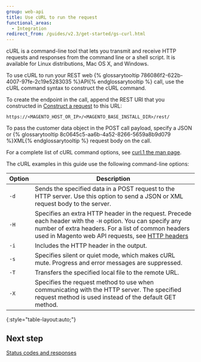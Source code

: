 ```yaml
---
group: web-api
title: Use cURL to run the request
functional_areas:
  - Integration
redirect_from: /guides/v2.3/get-started/gs-curl.html
---
```


cURL is a command-line tool that lets you transmit and receive HTTP requests and responses from the command line or a shell script. It is available for Linux distributions, Mac OS X, and Windows.

To use cURL to run your REST web {% glossarytooltip 786086f2-622b-4007-97fe-2c19e5283035 %}API{% endglossarytooltip %} call, use the cURL command syntax to construct the cURL command.

To create the endpoint in the call, append the REST URI that you constructed in [Construct a request]({{page.baseurl}}/get-started/rest/construct-request.html) to this URL:

`https://<MAGENTO_HOST_OR_IP>/<MAGENTO_BASE_INSTALL_DIR>/rest/`

To pass the customer data object in the POST call payload, specify a JSON or {% glossarytooltip 8c0645c5-aa6b-4a52-8266-5659a8b9d079 %}XML{% endglossarytooltip %} request body on the call.

For a complete list of cURL command options, see [curl.1 the man page](http://curl.haxx.se/docs/manpage.html).

The cURL examples in this guide use the following command-line options:

| Option | Description                                                                                                                                                                                                                                                                                    |
| ------ | ---------------------------------------------------------------------------------------------------------------------------------------------------------------------------------------------------------------------------------------------------------------------------------------------- |
| `-d`   | Sends the specified data in a POST request to the HTTP server. Use this option to send a JSON or XML request body to the server.                                                                                                                                                               |
| `-H`   | Specifies an extra HTTP header in the request. Precede each header with the `-H` option. You can specify any number of extra headers. For a list of common headers used in Magento web API requests, see [HTTP headers]({{page.baseurl}}/get-started/rest/construct-request.html#http-headers) |
| `-i`   | Includes the HTTP header in the output.                                                                                                                                                                                                                                                        |
| `-s`   | Specifies silent or quiet mode, which makes cURL mute. Progress and error messages are suppressed.                                                                                                                                                                                             |
| `-T`   | Transfers the specified local file to the remote URL.                                                                                                                                                                                                                                          |
| `-X`   | Specifies the request method to use when communicating with the HTTP server. The specified request method is used instead of the default GET method.                                                                                                                                           |

{:style="table-layout:auto;"}

## Next step

[Status codes and responses]({{page.baseurl}}/get-started/rest/response-status-codes.html)

